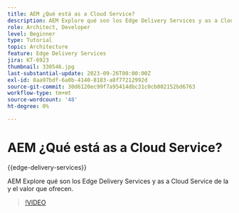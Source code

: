 ```yaml
---
title: AEM ¿Qué está as a Cloud Service?
description: AEM Explore qué son los Edge Delivery Services y as a Cloud Service de la y el valor que ofrecen.
role: Architect, Developer
level: Beginner
type: Tutorial
topic: Architecture
feature: Edge Delivery Services
jira: KT-6923
thumbnail: 330546.jpg
last-substantial-update: 2023-09-26T00:00:00Z
exl-id: 8aa97bdf-6a0b-4140-8183-a8f77212992d
source-git-commit: 30d6120ec99f7a95414dbc31c0cb002152bd6763
workflow-type: tm+mt
source-wordcount: '48'
ht-degree: 0%

---
```


# AEM ¿Qué está as a Cloud Service?

{{edge-delivery-services}}

AEM Explore qué son los Edge Delivery Services y as a Cloud Service de la y el valor que ofrecen.

>[!VIDEO](https://video.tv.adobe.com/v/330546?quality=12&learn=on)
